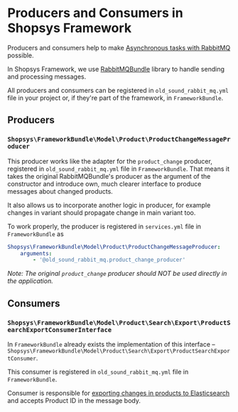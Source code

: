 # Producers and Consumers in Shopsys Framework

Producers and consumers help to make [Asynchronous tasks with RabbitMQ](./asynchronous-tasks-with-rabbitmq.md) possible.

In Shopsys Framework, we use [RabbitMQBundle](https://github.com/php-amqplib/RabbitMqBundle) library to handle sending and processing messages.

All producers and consumers can be registered in `old_sound_rabbit_mq.yml` file in your project or, if they're part of the framework, in `FrameworkBundle`.

## Producers

### `Shopsys\FrameworkBundle\Model\Product\ProductChangeMessageProducer`

This producer works like the adapter for the `product_change` producer, registered in `old_sound_rabbit_mq.yml` file in `FrameworkBundle`.
That means it takes the original RabbitMQBundle's producer as the argument of the constructor and introduce own, much clearer interface to produce messages about changed products.

It also allows us to incorporate another logic in producer, for example changes in variant should propagate change in main variant too.

To work properly, the producer is registered in `services.yml` file in `FrameworkBundle` as

```yaml
Shopsys\FrameworkBundle\Model\Product\ProductChangeMessageProducer:
    arguments:
        - '@old_sound_rabbit_mq.product_change_producer'
```

_Note: The original `product_change` producer should NOT be used directly in the application._

## Consumers

### `Shopsys\FrameworkBundle\Model\Product\Search\Export\ProductSearchExportConsumerInterface`

In `FrameworkBundle` already exists the implementation of this interface – `Shopsys\FrameworkBundle\Model\Product\Search\Export\ProductSearchExportConsumer`.

This consumer is registered in `old_sound_rabbit_mq.yml` file in `FrameworkBundle`.

Consumer is responsible for [exporting changes in products to Elasticsearch](../model/elasticsearch.md#product-data-export) and accepts Product ID in the message body.
